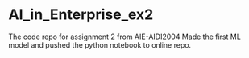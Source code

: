 # AI_in_Enterprise_ex2
 The code repo for assignment 2 from AIE-AIDI2004
Made the first ML model and pushed the python notebook to online repo.
